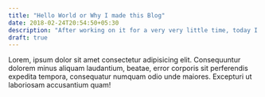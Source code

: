```yaml
---
title: "Hello World or Why I made this Blog"
date: 2018-02-24T20:54:50+05:30
description: "After working on it for a very very little time, today I am proud to release my website to the world. Here is a obligatory blog post about how I made it with little effort."
draft: true
---
```


Lorem, ipsum dolor sit amet consectetur adipisicing elit. Consequuntur dolorem minus aliquam laudantium, beatae, error corporis sit perferendis expedita tempora, consequatur numquam odio unde maiores. Excepturi ut laboriosam accusantium quam!

